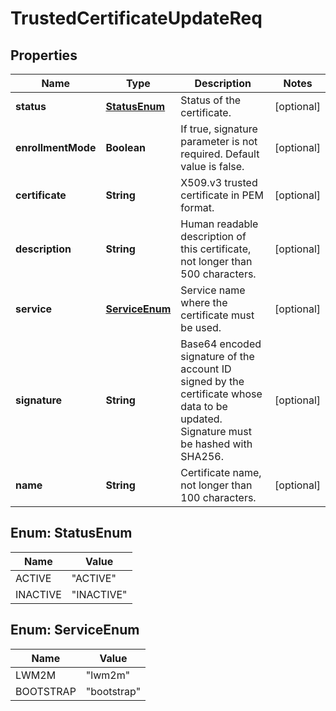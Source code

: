 
# TrustedCertificateUpdateReq

## Properties
Name | Type | Description | Notes
------------ | ------------- | ------------- | -------------
**status** | [**StatusEnum**](#StatusEnum) | Status of the certificate. |  [optional]
**enrollmentMode** | **Boolean** | If true, signature parameter is not required. Default value is false. |  [optional]
**certificate** | **String** | X509.v3 trusted certificate in PEM format. |  [optional]
**description** | **String** | Human readable description of this certificate, not longer than 500 characters. |  [optional]
**service** | [**ServiceEnum**](#ServiceEnum) | Service name where the certificate must be used. |  [optional]
**signature** | **String** | Base64 encoded signature of the account ID signed by the certificate whose data to be updated. Signature must be hashed with SHA256. |  [optional]
**name** | **String** | Certificate name, not longer than 100 characters. |  [optional]


<a name="StatusEnum"></a>
## Enum: StatusEnum
Name | Value
---- | -----
ACTIVE | &quot;ACTIVE&quot;
INACTIVE | &quot;INACTIVE&quot;


<a name="ServiceEnum"></a>
## Enum: ServiceEnum
Name | Value
---- | -----
LWM2M | &quot;lwm2m&quot;
BOOTSTRAP | &quot;bootstrap&quot;



